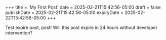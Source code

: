 +++
title = 'My First Post'
date = 2025-02-21T15:42:56-05:00
draft = false
publishDate = 2025-02-21T15:42:56-05:00
expiryDate = 2025-02-22T15:42:56-05:00
+++

Test expire post, post!
Will this post expire in 24 hours without developer intervention?
